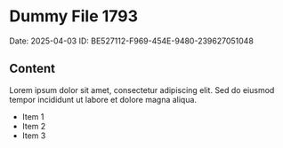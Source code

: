 # Dummy File 1793

Date: 2025-04-03
ID: BE527112-F969-454E-9480-239627051048

## Content

Lorem ipsum dolor sit amet, consectetur adipiscing elit.
Sed do eiusmod tempor incididunt ut labore et dolore magna aliqua.

* Item 1
* Item 2
* Item 3

